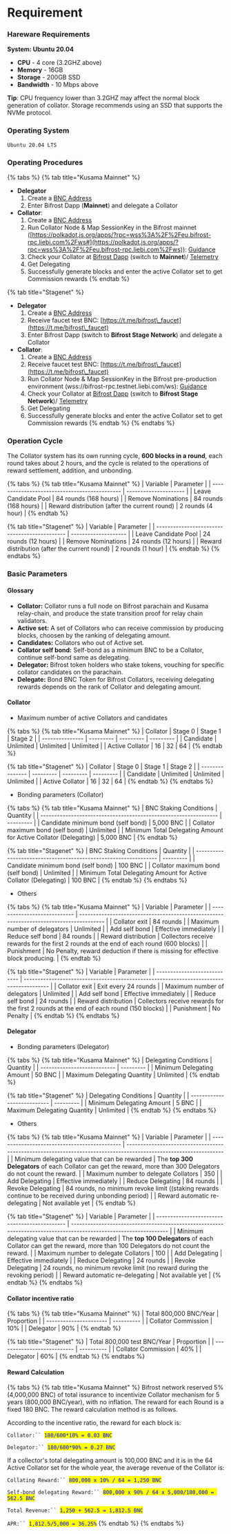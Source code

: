 # Requirement

### Hareware Requirements

**System: Ubuntu 20.04**

* **CPU** - 4 core (3.2GHZ above)
* **Memory** - 16GB
* **Storage** - 200GB SSD
* **Bandwidth** - 10 Mbps above

**Tip**: CPU frequency lower than 3.2GHZ may affect the normal block generation of collator. Storage recommends using an SSD that supports the NVMe protocol.

### Operating System

`Ubuntu 20.04 LTS`

### Operating Procedures

{% tabs %}
{% tab title="Kusama Mainnet" %}
* **Delegator**
  1. Create a [BNC Address](https://wiki.bifrost.finance/learn/guides/polkadot.js/creat-bifrost-address)
  2. Enter Bifrost Dapp (**Mainnet**) and delegate a Collator
* **Collator**:
  1. Create a [BNC Address](https://wiki.bifrost.finance/learn/guides/polkadot.js/creat-bifrost-address)
  2. Run Collator Node & Map SessionKey in the Bifrost mainnet ([https://polkadot.js.org/apps/?rpc=wss%3A%2F%2Feu.bifrost-rpc.liebi.com%2Fws#](https://polkadot.js.org/apps/?rpc=wss%3A%2F%2Feu.bifrost-rpc.liebi.com%2Fws)): [Guidance](https://wiki.bifrost.finance/node/run-a-collator-node)
  3. Check your Collator at [Bifrost Dapp](https://bifrost.app/collator) (switch to **Mainnet**)/ [Telemetry](https://telemetry.polkadot.io/#list/0x9f28c6a68e0fc9646eff64935684f6eeeece527e37bbe1f213d22caa1d9d6bed)
  4. Get Delegating
  5. Successfully generate blocks and enter the active Collator set to get Commission rewards
{% endtab %}

{% tab title="Stagenet" %}
* **Delegator**
  1. Create a [BNC Address](https://wiki.bifrost.finance/start/create)
  2. Receive faucet test BNC: [https://t.me/bifrost\_faucet](https://t.me/bifrost\_faucet)
  3. Enter Bifrost Dapp (switch to **Bifrost Stage Network**) and delegate a Collator
* **Collator**:
  1. Create a [BNC Address](https://wiki.bifrost.finance/start/create)
  2. Receive faucet test BNC: [https://t.me/bifrost\_faucet](https://t.me/bifrost\_faucet)
  3. Run Collator Node & Map SessionKey in the Bifrost pre-production environment (wss://bifrost-rpc.testnet.liebi.com/ws): [Guidance](https://wiki.bifrost.finance/node/run-a-collator-node)
  4. Check your Collator at [Bifrost Dapp](https://bifrost.app/collator) (switch to **Bifrost Stage Network**)/ [Telemetry](https://telemetry.polkadot.io/#list/0x9f28c6a68e0fc9646eff64935684f6eeeece527e37bbe1f213d22caa1d9d6bed)
  5. Get Delegating
  6. Successfully generate blocks and enter the active Collator set to get Commission rewards
{% endtab %}
{% endtabs %}

### Operation Cycle

The Collator system has its own running cycle, **600 blocks in a round**, each round takes about 2 hours, and the cycle is related to the operations of reward settlement, addition, and unbonding.

{% tabs %}
{% tab title="Kusama Mainnet" %}
| Variable                                      | Parameter             |
| --------------------------------------------- | --------------------- |
| Leave Candidate Pool                          | 84 rounds (168 hours) |
| Remove Nominations                            | 84 rounds (168 hours) |
| Reward distribution (after the current round) | 2 rounds (4 hour)     |
{% endtab %}

{% tab title="Stagenet" %}
| Variable                                      | Parameter            |
| --------------------------------------------- | -------------------- |
| Leave Candidate Pool                          | 24 rounds (12 hours) |
| Remove Nominations                            | 24 rounds (12 hours) |
| Reward distribution (after the current round) | 2 rounds (1 hour)    |
{% endtab %}
{% endtabs %}

### Basic Parameters

#### Glossary

* **Collator:** Collator runs a full node on Bifrost parachain and Kusama relay-chain, and produce the state transition proof for relay chain validators.
* **Active set:** A set of Collators who can receive commission by producing blocks, choosen by the ranking of delegating amount.
* **Candidates:** Collators who out of Active set.
* **Collator self bond:** Self-bond as a minimum BNC to be a Collator, continue self-bond same as delegating.
* **Delegator:** Bifrost token holders who stake tokens, vouching for specific collator candidates on the parachain.
* **Delegate:** Bond BNC Token for Bifrost Collators, receiving delegating rewards depends on the rank of Collator and delegating amount.

#### Collator

* Maximum number of active Collators and candidates

{% tabs %}
{% tab title="Kusama Mainnet" %}
| Collator        | Stage 0   | Stage 1   | Stage 2   |
| --------------- | --------- | --------- | --------- |
| Candidate       | Unlimited | Unlimited | Unlimited |
| Active Collator | 16        | 32        | 64        |
{% endtab %}

{% tab title="Stagenet" %}
| Collator        | Stage 0   | Stage 1   | Stage 2   |
| --------------- | --------- | --------- | --------- |
| Candidate       | Unlimited | Unlimited | Unlimited |
| Active Collator | 16        | 32        | 64        |
{% endtab %}
{% endtabs %}

* Bonding parameters (Collator)

{% tabs %}
{% tab title="Kusama Mainnet" %}
| BNC Staking Conditions                                           | Quantity  |
| ---------------------------------------------------------------- | --------- |
| Candidate minimum bond (self bond)                               | 5,000 BNC |
| Collator maximum bond (self bond)                                | Unlimited |
| Minimum Total Delegating Amount for Active Collator (Delegating) | 5,000 BNC |
{% endtab %}

{% tab title="Stagenet" %}
| BNC Staking Conditions                                           | Quantity  |
| ---------------------------------------------------------------- | --------- |
| Candidate minimum bond (self bond)                               | 100 BNC   |
| Collator maximum bond (self bond)                                | Unlimited |
| Minimum Total Delegating Amount for Active Collator (Delegating) | 100 BNC   |
{% endtab %}
{% endtabs %}

* Others

{% tabs %}
{% tab title="Kusama Mainnet" %}
| Variable                     | Parameter                                                                               |
| ---------------------------- | --------------------------------------------------------------------------------------- |
| Collator exit                | 84 rounds                                                                               |
| Maximum number of delegators | Unlimited                                                                               |
| Add self bond                | Effective immediately                                                                   |
| Reduce self bond             | 84 rounds                                                                               |
| Reward distribution          | Collectors receive rewards for the first 2 rounds at the end of each round (600 blocks) |
| Punishment                   | No Penalty, reward deduction if there is missing for effective block producing.         |
{% endtab %}

{% tab title="Stagenet" %}
| Variable                     | Parameter                                                                               |
| ---------------------------- | --------------------------------------------------------------------------------------- |
| Collator exit                | Exit every 24 rounds                                                                    |
| Maximum number of delegators | Unlimited                                                                               |
| Add self bond                | Effective immediately                                                                   |
| Reduce self bond             | 24 rounds                                                                               |
| Reward distribution          | Collectors receive rewards for the first 2 rounds at the end of each round (150 blocks) |
| Punishment                   | No Penalty                                                                              |
{% endtab %}
{% endtabs %}

#### Delegator

* Bonding parameters (Delegator)

{% tabs %}
{% tab title="Kusama Mainnet" %}
| Delegating Conditions       | Quantity  |
| --------------------------- | --------- |
| Minimum Delegating Amount   | 50 BNC    |
| Maximum Delegating Quantity | Unlimited |
{% endtab %}

{% tab title="Stagenet" %}
| Delegating Conditions       | Quantity  |
| --------------------------- | --------- |
| Minimum Delegating Amount   | 5 BNC     |
| Maximum Delegating Quantity | Unlimited |
{% endtab %}
{% endtabs %}

* Others

{% tabs %}
{% tab title="Kusama Mainnet" %}
| Variable                                      | Parameter                                                                                                         |
| --------------------------------------------- | ----------------------------------------------------------------------------------------------------------------- |
| Minimum delegating value that can be rewarded | The **top 300 Delegators** of each Collator can get the reward, more than 300 Delegators do not count the reward. |
| Maximum number to delegate Collators          | 350                                                                                                               |
| Add Delegating                                | Effective immediately                                                                                             |
| Reduce Delegating                             | 84 rounds                                                                                                         |
| Revoke Delegating                             | 84 rounds, no minimum revoke limit ((staking rewards continue to be received during unbonding period)             |
| Reward automatic re-delegating                | Not available yet                                                                                                 |
{% endtab %}

{% tab title="Stagenet" %}
| Variable                                      | Parameter                                                                                                         |
| --------------------------------------------- | ----------------------------------------------------------------------------------------------------------------- |
| Minimum delegating value that can be rewarded | The **top 100 Delegators** of each Collator can get the reward, more than 100 Delegators do not count the reward. |
| Maximum number to delegate Collators          | 100                                                                                                               |
| Add Delegating                                | Effective immediately                                                                                             |
| Reduce Delegating                             | 24 rounds                                                                                                         |
| Revoke Delegating                             | 24 rounds, no minimum revoke limit (no reward during the revoking period)                                         |
| Reward automatic re-delegating                | Not available yet                                                                                                 |
{% endtab %}
{% endtabs %}

#### Collator incentive ratio

{% tabs %}
{% tab title="Kusama Mainnet" %}
| Total 800,000 BNC/Year | Proportion |
| ---------------------- | ---------- |
| Collator Commission    | 10%        |
| Delegator              | 90%        |
{% endtab %}

{% tab title="Stagenet" %}
| Total 800,000 test BNC/Year | Proportion |
| --------------------------- | ---------- |
| Collator Commission         | 40%        |
| Delegator                   | 60%        |
{% endtab %}
{% endtabs %}

#### Reward Calculation

{% tabs %}
{% tab title="Kusama Mainnet" %}
Bifrost network reserved 5% (4,000,000 BNC) of total issurance to incentivize Collator mechanism for 5 years (800,000 BNC/year), with no inflation. The reward for each Round is a fixed 180 BNC. The reward calculation method is as follows.

According to the incentive ratio, the reward for each block is:

`Collator:`` `<mark style="color:blue;">`180/600*10% = 0.03 BNC`</mark>

`Delegator:`` `<mark style="color:blue;">`180/600*90% = 0.27 BNC`</mark>

If a collector's total delegating amount is 100,000 BNC and it is in the 64 Active Collator set for the whole year, the average revenue of the Collator is:

`Collating Reward:`` `<mark style="color:blue;">`800,000 x 10% / 64 = 1,250 BNC`</mark>

`Self-bond delegating Reward:`` `<mark style="color:blue;">`800,000 x 90% / 64 x 5,000/100,000 = 562.5 BNC`</mark>

`Total Revenue:`` `<mark style="color:blue;">`1,250 + 562.5 = 1,812.5 BNC`</mark>

`APR:`` `<mark style="color:blue;">`1,812.5/5,000 = 36.25%`</mark>
{% endtab %}
{% endtabs %}
